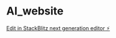 # AI_website

[Edit in StackBlitz next generation editor ⚡️](https://stackblitz.com/~/github.com/KarthickrajanS124/AI_website)